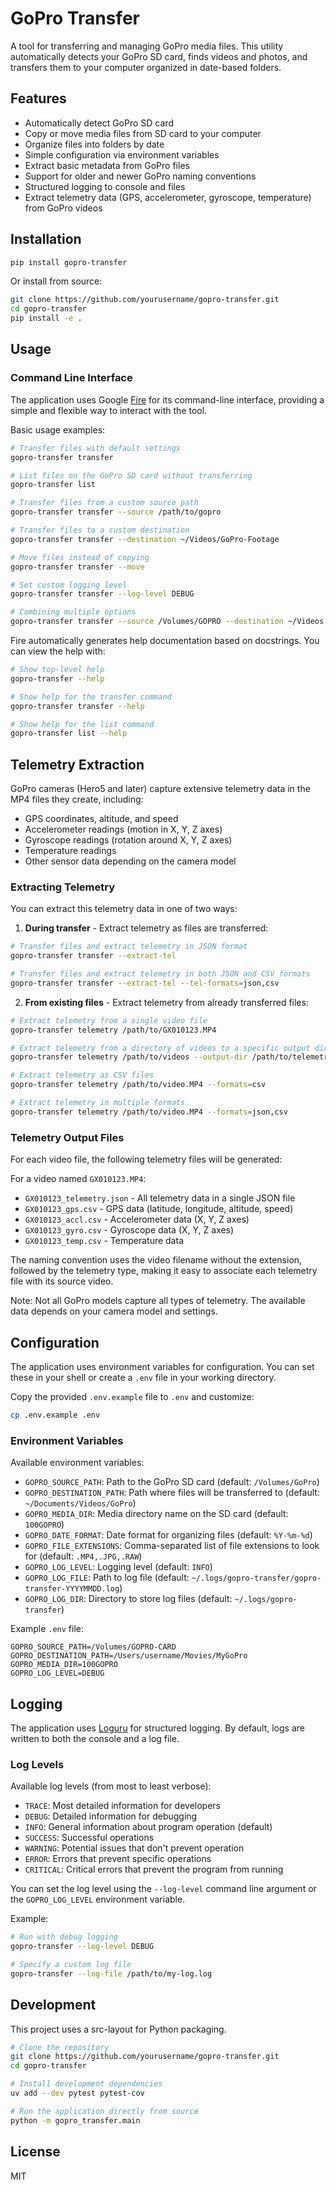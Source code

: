# GoPro Transfer

A tool for transferring and managing GoPro media files. This utility automatically detects your GoPro SD card, finds videos and photos, and transfers them to your computer organized in date-based folders.

## Features

- Automatically detect GoPro SD card
- Copy or move media files from SD card to your computer
- Organize files into folders by date
- Simple configuration via environment variables
- Extract basic metadata from GoPro files
- Support for older and newer GoPro naming conventions
- Structured logging to console and files
- Extract telemetry data (GPS, accelerometer, gyroscope, temperature) from GoPro videos

## Installation

```bash
pip install gopro-transfer
```

Or install from source:

```bash
git clone https://github.com/yourusername/gopro-transfer.git
cd gopro-transfer
pip install -e .
```

## Usage

### Command Line Interface

The application uses Google [Fire](https://github.com/google/python-fire) for its command-line interface, providing a simple and flexible way to interact with the tool.

Basic usage examples:

```bash
# Transfer files with default settings
gopro-transfer transfer

# List files on the GoPro SD card without transferring
gopro-transfer list

# Transfer files from a custom source path
gopro-transfer transfer --source /path/to/gopro

# Transfer files to a custom destination
gopro-transfer transfer --destination ~/Videos/GoPro-Footage

# Move files instead of copying
gopro-transfer transfer --move

# Set custom logging level 
gopro-transfer transfer --log-level DEBUG

# Combining multiple options
gopro-transfer transfer --source /Volumes/GOPRO --destination ~/Videos --media-dir 101GOPRO --move
```

Fire automatically generates help documentation based on docstrings. You can view the help with:

```bash
# Show top-level help
gopro-transfer --help

# Show help for the transfer command
gopro-transfer transfer --help

# Show help for the list command
gopro-transfer list --help
```

## Telemetry Extraction

GoPro cameras (Hero5 and later) capture extensive telemetry data in the MP4 files they create, including:

- GPS coordinates, altitude, and speed
- Accelerometer readings (motion in X, Y, Z axes)
- Gyroscope readings (rotation around X, Y, Z axes)
- Temperature readings
- Other sensor data depending on the camera model

### Extracting Telemetry

You can extract this telemetry data in one of two ways:

1. **During transfer** - Extract telemetry as files are transferred:

```bash
# Transfer files and extract telemetry in JSON format
gopro-transfer transfer --extract-tel

# Transfer files and extract telemetry in both JSON and CSV formats
gopro-transfer transfer --extract-tel --tel-formats=json,csv
```

2. **From existing files** - Extract telemetry from already transferred files:

```bash
# Extract telemetry from a single video file
gopro-transfer telemetry /path/to/GX010123.MP4

# Extract telemetry from a directory of videos to a specific output directory
gopro-transfer telemetry /path/to/videos --output-dir /path/to/telemetry

# Extract telemetry as CSV files
gopro-transfer telemetry /path/to/video.MP4 --formats=csv

# Extract telemetry in multiple formats
gopro-transfer telemetry /path/to/video.MP4 --formats=json,csv
```

### Telemetry Output Files

For each video file, the following telemetry files will be generated:

For a video named `GX010123.MP4`:

- `GX010123_telemetry.json` - All telemetry data in a single JSON file
- `GX010123_gps.csv` - GPS data (latitude, longitude, altitude, speed)
- `GX010123_accl.csv` - Accelerometer data (X, Y, Z axes)
- `GX010123_gyro.csv` - Gyroscope data (X, Y, Z axes)
- `GX010123_temp.csv` - Temperature data

The naming convention uses the video filename without the extension, followed by the telemetry type, making it easy to associate each telemetry file with its source video.

Note: Not all GoPro models capture all types of telemetry. The available data depends on your camera model and settings.

## Configuration

The application uses environment variables for configuration. You can set these in your shell or create a `.env` file in your working directory.

Copy the provided `.env.example` file to `.env` and customize:

```bash
cp .env.example .env
```

### Environment Variables

Available environment variables:

- `GOPRO_SOURCE_PATH`: Path to the GoPro SD card (default: `/Volumes/GoPro`)
- `GOPRO_DESTINATION_PATH`: Path where files will be transferred to (default: `~/Documents/Videos/GoPro`)
- `GOPRO_MEDIA_DIR`: Media directory name on the SD card (default: `100GOPRO`) 
- `GOPRO_DATE_FORMAT`: Date format for organizing files (default: `%Y-%m-%d`)
- `GOPRO_FILE_EXTENSIONS`: Comma-separated list of file extensions to look for (default: `.MP4,.JPG,.RAW`)
- `GOPRO_LOG_LEVEL`: Logging level (default: `INFO`)
- `GOPRO_LOG_FILE`: Path to log file (default: `~/.logs/gopro-transfer/gopro-transfer-YYYYMMDD.log`)
- `GOPRO_LOG_DIR`: Directory to store log files (default: `~/.logs/gopro-transfer`)

Example `.env` file:

```
GOPRO_SOURCE_PATH=/Volumes/GOPRO-CARD
GOPRO_DESTINATION_PATH=/Users/username/Movies/MyGoPro
GOPRO_MEDIA_DIR=100GOPRO
GOPRO_LOG_LEVEL=DEBUG
```

## Logging

The application uses [Loguru](https://github.com/Delgan/loguru) for structured logging. By default, logs are written to both the console and a log file.

### Log Levels

Available log levels (from most to least verbose):

- `TRACE`: Most detailed information for developers
- `DEBUG`: Detailed information for debugging
- `INFO`: General information about program operation (default)
- `SUCCESS`: Successful operations
- `WARNING`: Potential issues that don't prevent operation
- `ERROR`: Errors that prevent specific operations
- `CRITICAL`: Critical errors that prevent the program from running

You can set the log level using the `--log-level` command line argument or the `GOPRO_LOG_LEVEL` environment variable.

Example:

```bash
# Run with debug logging
gopro-transfer --log-level DEBUG

# Specify a custom log file
gopro-transfer --log-file /path/to/my-log.log
```

## Development

This project uses a src-layout for Python packaging.

```bash
# Clone the repository
git clone https://github.com/yourusername/gopro-transfer.git
cd gopro-transfer

# Install development dependencies
uv add --dev pytest pytest-cov

# Run the application directly from source
python -m gopro_transfer.main
```

## License

MIT
